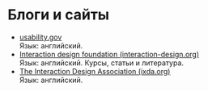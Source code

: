 # Блоги и сайты

- [usability.gov](https://www.usability.gov/)  
Язык: английский.
- [Interaction design foundation (interaction-design.org)](https://www.interaction-design.org/)  
Язык: английский. Курсы, статьи и литература.
- [The Interaction Design Association (ixda.org)](http://ixda.org/)  
Язык: английский.
